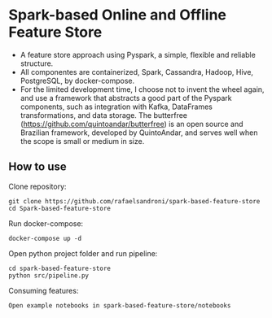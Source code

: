 # Spark-based Online and Offline Feature Store
- A feature store approach using Pyspark, a simple, flexible and reliable structure.
- All componentes are containerized, Spark, Cassandra, Hadoop, Hive, PostgreSQL, by docker-compose.
- For the limited development time, I choose not to invent the wheel again, and use a framework that abstracts a good part of the Pyspark components, such as integration with Kafka, DataFrames transformations, and data storage. The butterfree (https://github.com/quintoandar/butterfree) is an open source and Brazilian framework, developed by QuintoAndar, and serves well when the scope is small or medium in size.


How to use
-----

Clone repository:

    git clone https://github.com/rafaelsandroni/spark-based-feature-store
    cd Spark-based-feature-store

Run docker-compose:

    docker-compose up -d
    
Open python project folder and run pipeline:

    cd spark-based-feature-store
    python src/pipeline.py

Consuming features:

    Open example notebooks in spark-based-feature-store/notebooks